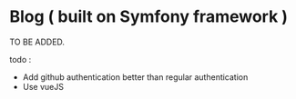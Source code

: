 Blog ( built on Symfony framework )
====================================
TO BE ADDED.

todo :
- Add github authentication better than regular authentication 
- Use vueJS 
